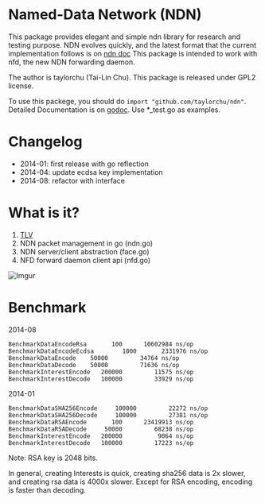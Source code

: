 Named-Data Network (NDN)
========================
This package provides elegant and simple ndn library for research and testing purpose.
NDN evolves quickly, and the latest format that the current implementation follows is on [ndn doc](http://named-data.net/doc/ndn-tlv/)
This package is intended to work with nfd, the new NDN forwarding daemon.

The author is taylorchu (Tai-Lin Chu). This package is released under GPL2 license.

To use this packege, you should do `import "github.com/taylorchu/ndn"`.
Detailed Documentation is on [godoc](https://godoc.org/github.com/taylorchu/ndn).
Use *_test.go as examples.

Changelog
=========
* 2014-01: first release with go reflection
* 2014-04: update ecdsa key implementation
* 2014-08: refactor with interface

What is it?
===========
1. [TLV](https://github.com/taylorchu/tlv)
2. NDN packet management in go (ndn.go)
3. NDN server/client abstraction (face.go)
4. NFD forward daemon client api (nfd.go)

![Imgur](http://i.imgur.com/68hMHZu.png?1)

Benchmark
=========

2014-08
```
BenchmarkDataEncodeRsa	     100	  10602984 ns/op
BenchmarkDataEncodeEcdsa	    1000	   2331976 ns/op
BenchmarkDataEncode	   50000	     34764 ns/op
BenchmarkDataDecode	   50000	     71636 ns/op
BenchmarkInterestEncode	  200000	     11575 ns/op
BenchmarkInterestDecode	  100000	     33929 ns/op
```

2014-01

```
BenchmarkDataSHA256Encode     100000         22272 ns/op
BenchmarkDataSHA256Decode     100000         27381 ns/op
BenchmarkDataRSAEncode       100      23419913 ns/op
BenchmarkDataRSADecode     50000         68238 ns/op
BenchmarkInterestEncode   200000          9064 ns/op
BenchmarkInterestDecode   100000         17223 ns/op
```
Note: RSA key is 2048 bits. 

In general, creating Interests is quick, creating sha256 data is 2x slower, and creating rsa data is 4000x slower.
Except for RSA encoding, encoding is faster than decoding.
